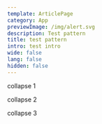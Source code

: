 ```yaml
---
template: ArticlePage
category: App
previewImage: /img/alert.svg
description: Test pattern
title: test pattern
intro: test intro
wide: false
lang: false
hidden: false
---
```

<section>
<Collapse title="collapse 1"><div class="content">

collapse 1
</div></Collapse>
<Collapse title="collapse 2"><div class="content">

collapse 2
</div></Collapse>
<Collapse title="collapse 3"><div class="content">

collapse 3
</div></Collapse>
</section>